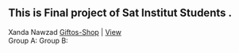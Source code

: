 ## This is Final project of Sat Institut Students .
Xanda Nawzad [Giftos-Shop](https://github.com/XandaNawzad/Gif-Shop_Website) | [View](giftos.infy.uk/) </br>
Group A: 
Group B: 
